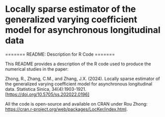 # Locally sparse estimator of the generalized varying coefficient model for asynchronous longitudinal data
======= README: Description for R Code =======

This README provides a description of the R code used to produce the numerical studies in the paper:

Zhong, R., Zhang, C.M., and Zhang, J.X. (2024). Locally sparse estimator of the generalized varying coefficient model for asynchronous longitudinal data. Statistica Sinica, 34(4):1903-1921. [https://doi.org/10.5705/ss.202022.0196]

All the code is open-source and available on CRAN under Rou Zhong: https://cran.r-project.org/web/packages/LocKer/index.html.
